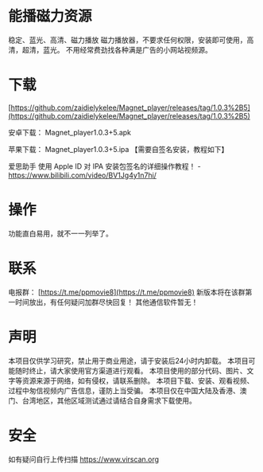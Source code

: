 # 能播磁力资源
稳定、蓝光、高清、磁力播放
磁力播放器，不要求任何权限，安装即可使用，高清，超清，蓝光。
不用经常费劲找各种满是广告的小网站视频源。

# 下载
[https://github.com/zaidielykelee/Magnet_player/releases/tag/1.0.3%2B5](https://github.com/zaidielykelee/Magnet_player/releases/tag/1.0.3%2B5)

安卓下载： Magnet_player1.0.3+5.apk

苹果下载： Magnet_player1.0.3+5.ipa 【需要自签名安装，教程如下】

爱思助手 使用 Apple ID 对 IPA 安装包签名的详细操作教程！ - https://www.bilibili.com/video/BV1Jg4y1n7hi/

# 操作
功能直白易用，就不一一列举了。


# 联系
电报群： [https://t.me/ppmovie8](https://t.me/ppmovie8)  新版本将在该群第一时间放出，有任何疑问加群尽快回复！
其他通信软件暂无！

# 声明
本项目仅供学习研究，禁止用于商业用途，请于安装后24小时内卸载。
本项目可能随时终止，请大家使用官方渠道进行观看。
本项目使用的部分代码、图片、文字等资源来源于网络，如有侵权，请联系删除。
本项目下载、安装、观看视频、过程中匆信视频内广告信息，谨防上当受骗。
本项目仅在中国大陆及香港、澳门、台湾地区，其他区域测试通过请结合自身需求下载使用。

# 安全
如有疑问自行上传扫描 https://www.virscan.org
